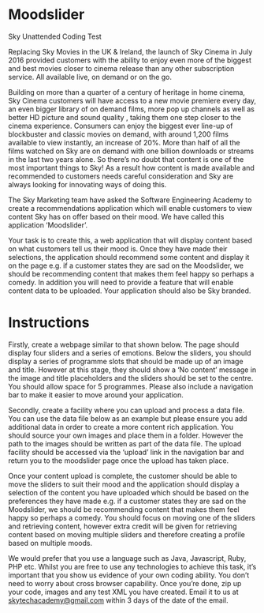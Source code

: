 # Moodslider
Sky Unattended Coding Test

Replacing Sky Movies in the UK & Ireland, the launch of Sky Cinema in July 2016 provided
customers with the ability to enjoy even more of the biggest and best movies closer to
cinema release than any other subscription service. All available live, on demand or on the
go.

Building on more than a quarter of a century of heritage in home cinema, Sky Cinema
customers will have access to a new movie premiere every day, an even bigger library of on
demand films, more pop up channels as well as better HD picture and sound quality ,
taking them one step closer to the cinema experience. Consumers can enjoy the biggest
ever line-up of blockbuster and classic movies on demand, with around 1,200 films
available to view instantly, an increase of 20%. More than half of all the films watched on
Sky are on demand with one billion downloads or streams in the last two years alone.
So there’s no doubt that content is one of the most important things to Sky! As a result
how content is made available and recommended to customers needs careful
consideration and Sky are always looking for innovating ways of doing this.

The Sky Marketing team have asked the Software Engineering Academy to create a
recommendations application which will enable customers to view content Sky has on offer
based on their mood. We have called this application ‘Moodslider’.

Your task is to create this, a web application that will display content based on what
customers tell us their mood is. Once they have made their selections, the
application should recommend some content and display it on the page e.g. if a
customer states they are sad on the Moodslider, we should be recommending
content that makes them feel happy so perhaps a comedy. In addition you will need
to provide a feature that will enable content data to be uploaded. Your application
should also be Sky branded.

# Instructions
Firstly, create a webpage similar to that shown below. The page should display four sliders
and a series of emotions. Below the sliders, you should display a series of programme slots
that should be made up of an image and title. However at this stage, they should show a ‘No
content’ message in the image and title placeholders and the sliders should be set to the
centre. You should allow space for 5 programmes. Please also include a navigation bar to
make it easier to move around your application.

Secondly, create a facility where you can upload and process a data file. You can use the
data file below as an example but please ensure you add additional data in order to create
a more content rich application. You should source your own images and place them in a
folder. However the path to the images should be written as part of the data file. The upload
facility should be accessed via the ‘upload’ link in the navigation bar and return you to the
moodslider page once the upload has taken place.

Once your content upload is complete, the customer should be able to move the sliders to
suit their mood and the application should display a selection of the content you have
uploaded which should be based on the preferences they have made e.g. if a customer
states they are sad on the Moodslider, we should be recommending content that makes
them feel happy so perhaps a comedy. You should focus on moving one of the sliders and
retrieving content, however extra credit will be given for retrieving content based on moving
multiple sliders and therefore creating a profile based on multiple moods.

We would prefer that you use a language such as Java, Javascript, Ruby, PHP etc. Whilst you
are free to use any technologies to achieve this task, it’s important that you show us
evidence of your own coding ability. You don’t need to worry about cross browser capability.
Once you’re done, zip up your code, images and any test XML you have created. Email
it to us at skytechacademy@gmail.com within 3 days of the date of the email. 
